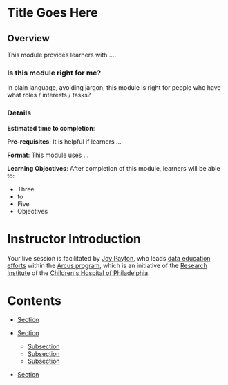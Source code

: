 <!--
author:   Your Name, Arcus Education, Children's Hospital of Philadelphia
email:    you@chop.edu
version:  0.0.2
language: en
narrator: US English Female
comment:  Great comment here
link:     https://chop-dbhi-arcus-education-website-assets.s3.amazonaws.com/css/custom.css
logo: https://github.com/arcus/education_fellows/raw/main/img/chop-icon.png
icon: https://github.com/arcus/education_fellows/raw/main/img/favicon.ico
-->

# Title Goes Here

<div class = "hint">

## Overview

This module provides learners with ....

### Is this module right for me?

In plain language, avoiding jargon, this module is right for people who have what roles / interests / tasks?

### Details

**Estimated time to completion**:

**Pre-requisites**: It is helpful if learners ...   

**Format**: This module uses ...

**Learning Objectives**:  After completion of this module, learners will be able to:

* Three
* to
* Five
* Objectives

</div>


Instructor Introduction
=======

Your live session is facilitated by [Joy Payton](https://linkedin.com/in/joypayton), who leads [data education efforts](https://education.arcus.chop.edu) within the [Arcus program](https://arcus.chop.edu), which is an initiative of the [Research Institute](https://www.research.chop.edu) of the [Children's Hospital of Philadelphia](https://www.chop.edu).


Contents
========

* [Section](#Section)
* [Section](#Section)

  * [Subsection](#Subsection)
  * [Subsection](#Subsection)
  * [Subsection](#Subsection)
* [Section](#Section)
